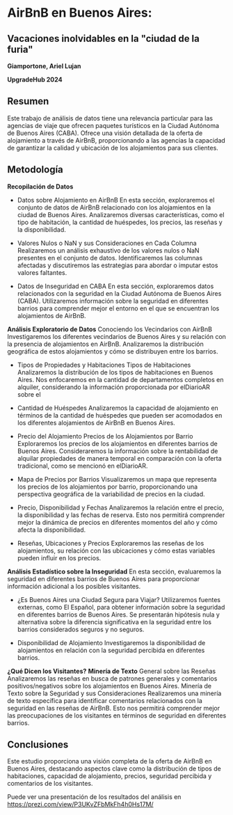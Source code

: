 # AirBnB en Buenos Aires: 
## Vacaciones inolvidables en la "ciudad de la furia"


**Giamportone, Ariel Lujan**

**UpgradeHub 2024**

## Resumen
Este trabajo de análisis de datos tiene una relevancia particular para las agencias de viaje que ofrecen paquetes turísticos en la Ciudad Autónoma de Buenos Aires (CABA). Ofrece una visión detallada de la oferta de alojamiento a través de AirBnB, proporcionando a las agencias la capacidad de garantizar la calidad y ubicación de los alojamientos para sus clientes.

## Metodología

**Recopilación de Datos**
- Datos sobre Alojamiento en AirBnB
En esta sección, exploraremos el conjunto de datos de AirBnB relacionado con los alojamientos en la ciudad de Buenos Aires. Analizaremos diversas características, como el tipo de habitación, la cantidad de huéspedes, los precios, las reseñas y la disponibilidad.

- Valores Nulos o NaN y sus Consideraciones en Cada Columna
Realizaremos un análisis exhaustivo de los valores nulos o NaN presentes en el conjunto de datos. Identificaremos las columnas afectadas y discutiremos las estrategias para abordar o imputar estos valores faltantes.

- Datos de Inseguridad en CABA
En esta sección, exploraremos datos relacionados con la seguridad en la Ciudad Autónoma de Buenos Aires (CABA). Utilizaremos información sobre la seguridad en diferentes barrios para comprender mejor el entorno en el que se encuentran los alojamientos de AirBnB.

**Análisis Exploratorio de Datos**
Conociendo los Vecindarios con AirBnB
Investigaremos los diferentes vecindarios de Buenos Aires y su relación con la presencia de alojamientos en AirBnB. Analizaremos la distribución geográfica de estos alojamientos y cómo se distribuyen entre los barrios.

- Tipos de Propiedades y Habitaciones
Tipos de Habitaciones
Analizaremos la distribución de los tipos de habitaciones en Buenos Aires. Nos enfocaremos en la cantidad de departamentos completos en alquiler, considerando la información proporcionada por elDiarioAR sobre el 

- Cantidad de Huéspedes
Analizaremos la capacidad de alojamiento en términos de la cantidad de huéspedes que pueden ser acomodados en los diferentes alojamientos de AirBnB en Buenos Aires.

- Precio del Alojamiento
Precios de los Alojamientos por Barrio
Exploraremos los precios de los alojamientos en diferentes barrios de Buenos Aires. Consideraremos la información sobre la rentabilidad de alquilar propiedades de manera temporal en comparación con la oferta tradicional, como se mencionó en elDiarioAR.

- Mapa de Precios por Barrios
Visualizaremos un mapa que representa los precios de los alojamientos por barrio, proporcionando una perspectiva geográfica de la variabilidad de precios en la ciudad.

- Precio, Disponibilidad y Fechas
Analizaremos la relación entre el precio, la disponibilidad y las fechas de reserva. Esto nos permitirá comprender mejor la dinámica de precios en diferentes momentos del año y cómo afecta la disponibilidad.

- Reseñas, Ubicaciones y Precios
Exploraremos las reseñas de los alojamientos, su relación con las ubicaciones y cómo estas variables pueden influir en los precios.

**Análisis Estadístico sobre la Inseguridad**
En esta sección, evaluaremos la seguridad en diferentes barrios de Buenos Aires para proporcionar información adicional a los posibles visitantes.

- ¿Es Buenos Aires una Ciudad Segura para Viajar?
Utilizaremos fuentes externas, como El Español, para obtener información sobre la seguridad en diferentes barrios de Buenos Aires. Se presentarán hipótesis nula y alternativa sobre la diferencia significativa en la seguridad entre los barrios considerados seguros y no seguros.

- Disponibilidad de Alojamiento
Investigaremos la disponibilidad de alojamientos en relación con la seguridad percibida en diferentes barrios.

**¿Qué Dicen los Visitantes?**
**Minería de Texto** General sobre las Reseñas
Analizaremos las reseñas en busca de patrones generales y comentarios positivos/negativos sobre los alojamientos en Buenos Aires.
Minería de Texto sobre la Seguridad y sus Consideraciones
Realizaremos una minería de texto específica para identificar comentarios relacionados con la seguridad en las reseñas de AirBnB. Esto nos permitirá comprender mejor las preocupaciones de los visitantes en términos de seguridad en diferentes barrios.

## Conclusiones 
Este estudio proporciona una visión completa de la oferta de AirBnB en Buenos Aires, destacando aspectos clave como la distribución de tipos de habitaciones, capacidad de alojamiento, precios, seguridad percibida y comentarios de los visitantes.

Puede ver una presentación de los resultados del análisis en https://prezi.com/view/P3UKvZFbMkFh4h0Hs17M/